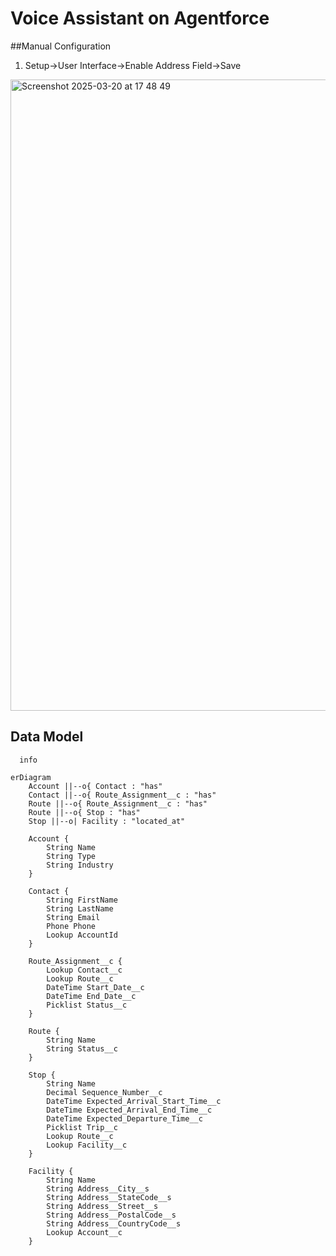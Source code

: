 # Voice Assistant on Agentforce




##Manual Configuration


1. Setup->User Interface->Enable Address Field->Save
<img width="1010" alt="Screenshot 2025-03-20 at 17 48 49" src="https://github.com/user-attachments/assets/7e01135d-b372-4b44-a1b7-7fd47bc59124" />



## Data Model

```mermaid
  info
```

```mermaid
erDiagram
    Account ||--o{ Contact : "has"
    Contact ||--o{ Route_Assignment__c : "has"
    Route ||--o{ Route_Assignment__c : "has"
    Route ||--o{ Stop : "has"
    Stop ||--o| Facility : "located_at"

    Account {
        String Name
        String Type
        String Industry
    }

    Contact {
        String FirstName
        String LastName
        String Email
        Phone Phone
        Lookup AccountId
    }

    Route_Assignment__c {
        Lookup Contact__c
        Lookup Route__c
        DateTime Start_Date__c
        DateTime End_Date__c
        Picklist Status__c
    }

    Route {
        String Name
        String Status__c
    }

    Stop {
        String Name
        Decimal Sequence_Number__c
        DateTime Expected_Arrival_Start_Time__c
        DateTime Expected_Arrival_End_Time__c
        DateTime Expected_Departure_Time__c
        Picklist Trip__c
        Lookup Route__c
        Lookup Facility__c
    }

    Facility {
        String Name
        String Address__City__s
        String Address__StateCode__s
        String Address__Street__s
        String Address__PostalCode__s
        String Address__CountryCode__s
        Lookup Account__c
    }
```